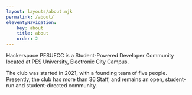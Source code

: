 ```yaml
---
layout: layouts/about.njk
permalink: /about/
eleventyNavigation:
    key: about
    title: about
    order: 2
---
```


Hackerspace PESUECC is a Student-Powered Developer Community located at PES University, Electronic City Campus. 

The club was started in 2021, with a founding team of five people. Presently, the club has more than 36 Staff, and remains an open, student-run and student-directed community.
